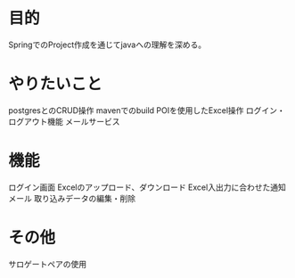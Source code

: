# 目的
SpringでのProject作成を通じてjavaへの理解を深める。

# やりたいこと
postgresとのCRUD操作
mavenでのbuild
POIを使用したExcel操作
ログイン・ログアウト機能
メールサービス

# 機能
ログイン画面
Excelのアップロード、ダウンロード
Excel入出力に合わせた通知メール
取り込みデータの編集・削除

# その他
サロゲートペアの使用
